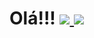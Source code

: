 <h1>Olá!!!</>
<a href="https://github.com/Netreck/github-readme-stats">
  <img heigh= "180em" src="https://github-readme-stats.vercel.app/api/pin/?username=Netreck&repo=github-readme-stats&theme=dracula" />
  <img heigh= "180em" src ="(https://github-readme-stats.vercel.app/api/top-langs/?username=Netreck&layout=compact)](https://github.com/anuraghazra/github-readme-stats)" />
</a>

